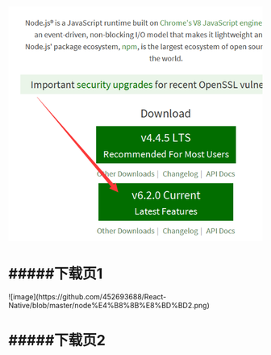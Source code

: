 ![image](https://github.com/452693688/React-Native/blob/master/node%E4%B8%8B%E8%BD%BD1.png)
<body><h1>
 #####下载页1
 </h1>
</body>
![image](https://github.com/452693688/React-Native/blob/master/node%E4%B8%8B%E8%BD%BD2.png)
 <h1>#####下载页2</h1>
